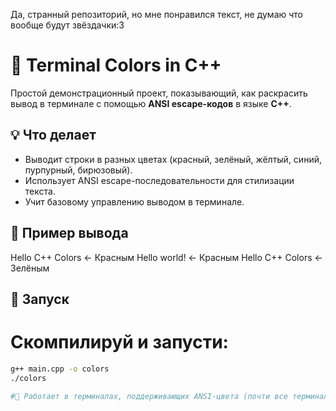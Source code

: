 Да, странный репозиторий, но мне понравился текст, не думаю что вообще будут звёздачки:3
# 🎨 Terminal Colors in C++

Простой демонстрационный проект, показывающий, как раскрасить вывод в терминале с помощью **ANSI escape-кодов** в языке **C++**.

## 💡 Что делает

- Выводит строки в разных цветах (красный, зелёный, жёлтый, синий, пурпурный, бирюзовый).
- Использует ANSI escape-последовательности для стилизации текста.
- Учит базовому управлению выводом в терминале.

## 🧪 Пример вывода
Hello C++ Colors ← Красным
Hello world! ← Красным
Hello C++ Colors ← Зелёным

## 🚀 Запуск

# Скомпилируй и запусти:

```bash
g++ main.cpp -o colors
./colors

#🐧 Работает в терминалах, поддерживающих ANSI-цвета (почти все терминалы Linux)
